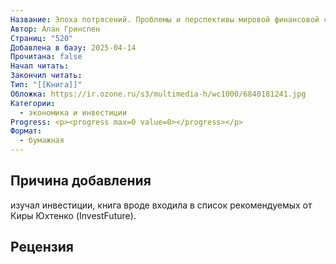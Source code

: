 ```yaml
---
Название: Эпоха потрясений. Проблемы и перспективы мировой финансовой системы
Автор: Алан Гринспен
Страниц: "520"
Добавлена в базу: 2025-04-14
Прочитана: false
Начал читать: 
Закончил читать: 
Тип: "[[Книга]]"
Обложка: https://ir.ozone.ru/s3/multimedia-h/wc1000/6840181241.jpg
Категории:
  - экономика и инвестиции
Progress: <p><progress max=0 value=0></progress></p>
Формат:
  - бумажная
---
```

## Причина добавления

изучал инвестиции, книга вроде входила в список рекомендуемых от Киры Юхтенко (InvestFuture).

## Рецензия
